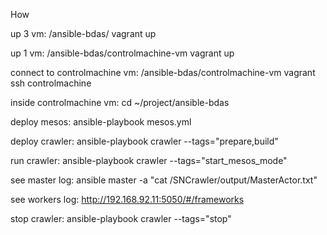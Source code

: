 How

up 3 vm:
/ansible-bdas/ vagrant up

up 1 vm:
/ansible-bdas/controlmachine-vm vagrant up

connect to controlmachine vm:
/ansible-bdas/controlmachine-vm vagrant ssh controlmachine

inside controlmachine vm:
cd ~/project/ansible-bdas

deploy mesos:
ansible-playbook mesos.yml

deploy crawler:
ansible-playbook crawler --tags="prepare,build"

run crawler:
ansible-playbook crawler --tags="start_mesos_mode"

see master log:
ansible master -a "cat /SNCrawler/output/MasterActor.txt"

see workers log:
http://192.168.92.11:5050/#/frameworks

stop crawler:
ansible-playbook crawler --tags="stop"


